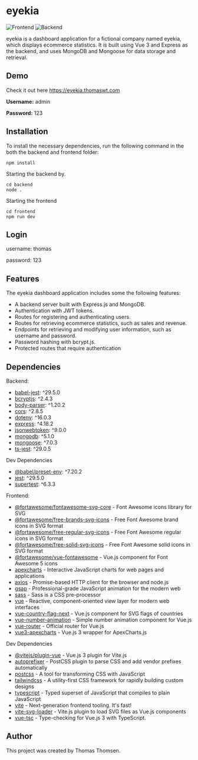 # eyekia

![Frontend](https://github.com/ThomasWT/eyekia/actions/workflows/frontend.js.yml/badge.svg)
![Backend](https://github.com/ThomasWT/eyekia/actions/workflows/backend.js.yml/badge.svg)

eyekia is a dashboard application for a fictional company named eyekia, which displays ecommerce statistics. It is built using Vue 3 and Express as the backend, and uses MongoDB and Mongoose for data storage and retrieval.

## Demo

Check it out here https://eyekia.thomaswt.com


**Username:** admin

**Password:** 123

## Installation

To install the necessary dependencies, run the following command in the both the backend and frontend folder:
```
npm install
```
Starting the backend by.
```
cd backend
node .
```

Starting the frontend
```
cd frontend
npm run dev
```

## Login

username: thomas

password: 123

## Features

The eyekia dashboard application includes some the following features:

- A backend server built with Express.js and MongoDB.
- Authentication with JWT tokens.
- Routes for registering and authenticating users.
- Routes for retrieving ecommerce statistics, such as sales and revenue.
- Endpoints for retrieving and modifying user information, such as username and password.
- Password hashing with bcrypt.js.
- Protected routes that require authentication

## Dependencies

Backend:

- [babel-jest](https://www.npmjs.com/package/babel-jest): ^29.5.0
- [bcryptjs](https://www.npmjs.com/package/bcryptjs): ^2.4.3
- [body-parser](https://www.npmjs.com/package/body-parser): ^1.20.2
- [cors](https://www.npmjs.com/package/cors): ^2.8.5
- [dotenv](https://www.npmjs.com/package/dotenv): ^16.0.3
- [express](https://www.npmjs.com/package/express): ^4.18.2
- [jsonwebtoken](https://www.npmjs.com/package/jsonwebtoken): ^9.0.0
- [mongodb](https://www.npmjs.com/package/mongodb): ^5.1.0
- [mongoose](https://www.npmjs.com/package/mongoose): ^7.0.3
- [ts-jest](https://www.npmjs.com/package/ts-jest): ^29.0.5

Dev Dependencies

- [@babel/preset-env](https://www.npmjs.com/package/@babel/preset-env): ^7.20.2
- [jest](https://www.npmjs.com/package/jest): ^29.5.0
- [supertest](https://www.npmjs.com/package/supertest): ^6.3.3

Frontend:
-   [@fortawesome/fontawesome-svg-core](https://www.npmjs.com/package/@fortawesome/fontawesome-svg-core) - Font Awesome icons library for SVG
-   [@fortawesome/free-brands-svg-icons](https://www.npmjs.com/package/@fortawesome/free-brands-svg-icons) - Free Font Awesome brand icons in SVG format
-   [@fortawesome/free-regular-svg-icons](https://www.npmjs.com/package/@fortawesome/free-regular-svg-icons) - Free Font Awesome regular icons in SVG format
-   [@fortawesome/free-solid-svg-icons](https://www.npmjs.com/package/@fortawesome/free-solid-svg-icons) - Free Font Awesome solid icons in SVG format
-   [@fortawesome/vue-fontawesome](https://www.npmjs.com/package/@fortawesome/vue-fontawesome) - Vue.js component for Font Awesome 5 icons
-   [apexcharts](https://www.npmjs.com/package/apexcharts) - Interactive JavaScript charts for web pages and applications
-   [axios](https://www.npmjs.com/package/axios) - Promise-based HTTP client for the browser and node.js
-   [gsap](https://www.npmjs.com/package/gsap) - Professional-grade JavaScript animation for the modern web
-   [sass](https://www.npmjs.com/package/sass) - Sass is a CSS pre-processor
-   [vue](https://www.npmjs.com/package/vue) - Reactive, component-oriented view layer for modern web interfaces
-   [vue-country-flag-next](https://www.npmjs.com/package/vue-country-flag-next) - Vue.js component for SVG flags of countries
-   [vue-number-animation](https://www.npmjs.com/package/vue-number-animation) - Simple number animation component for Vue.js
-   [vue-router](https://www.npmjs.com/package/vue-router) - Official router for Vue.js
-   [vue3-apexcharts](https://www.npmjs.com/package/vue3-apexcharts) - Vue.js 3 wrapper for ApexCharts.js

Dev Dependencies

-   [@vitejs/plugin-vue](https://www.npmjs.com/package/@vitejs/plugin-vue) - Vue.js 3 plugin for Vite.js
-   [autoprefixer](https://www.npmjs.com/package/autoprefixer) - PostCSS plugin to parse CSS and add vendor prefixes automatically
-   [postcss](https://www.npmjs.com/package/postcss) - A tool for transforming CSS with JavaScript
-   [tailwindcss](https://www.npmjs.com/package/tailwindcss) - A utility-first CSS framework for rapidly building custom designs
-   [typescript](https://www.npmjs.com/package/typescript) - Typed superset of JavaScript that compiles to plain JavaScript
-   [vite](https://www.npmjs.com/package/vite) - Next-generation frontend tooling. It's fast!
-   [vite-svg-loader](https://www.npmjs.com/package/vite-svg-loader) - Vite.js plugin to load SVG files as Vue.js components
-   [vue-tsc](https://www.npmjs.com/package/vue-tsc) - Type-checking for Vue.js 3 with TypeScript.

## Author

This project was created by Thomas Thomsen.
